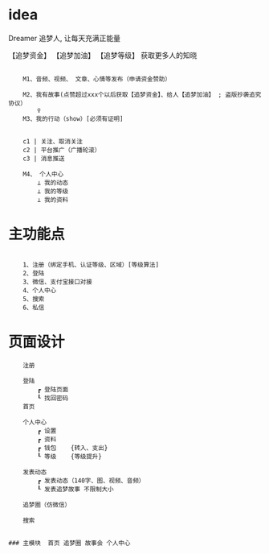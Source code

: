 
# idea

Dreamer 追梦人, 让每天充满正能量

【追梦资金】
【追梦加油】
【追梦等级】 获取更多人的知晓

```

    M1、音频、视频、 文章、心情等发布（申请资金赞助）

    M2、我有故事(点赞超过xxx个以后获取【追梦资金】、给人【追梦加油】 ; 盗版抄袭追究协议）
        ♀
    M3、我的行动（show）[必须有证明]


    c1 | 关注、取消关注
    c2 | 平台推广（广播轮滚）
    c3 | 消息推送

    M4、 个人中心
        ⊥ 我的动态
        ⊥ 我的等级
        ⊥ 我的资料

```


# 主功能点

```

    1、注册（绑定手机、认证等级、区域）[等级算法]
    2、登陆
    3、微信、支付宝接口对接
    4、个人中心
    5、搜索
    6、私信

```




# 页面设计

```
    注册

    登陆
        ┏ 登陆页面
        ┖ 找回密码
    首页

    个人中心
        ┏ 设置
        ┏ 资料
        ┏ 钱包    {转入、支出}
        ┖ 等级    {等级提升}

    发表动态
        ┏ 发表动态（140字、图、视频、音频）
        ┖ 发表追梦故事 不限制大小

    追梦圈（仿微信）

    搜索


### 主模块  首页 追梦圈 故事会 个人中心
```
